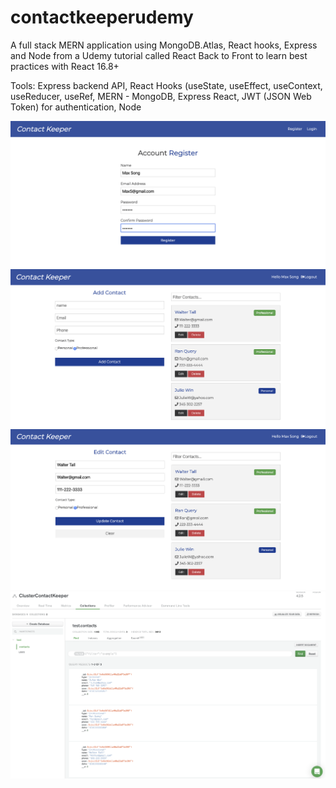 # contactkeeperudemy

A full stack MERN application using MongoDB.Atlas, React hooks, Express and Node from a Udemy tutorial called React Back to Front to learn best practices with React 16.8+


Tools: Express backend API, React Hooks (useState, useEffect, useContext, useReducer, useRef, MERN - MongoDB, Express React, JWT (JSON Web Token) for authentication, Node

![](assets/registration.png)
![](assets/addContact.png)
![](assets/update.png)
![](assets/mongo.png)

